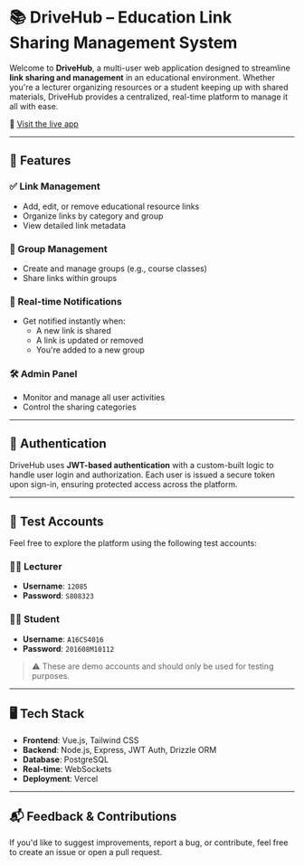 # 📚 DriveHub – Education Link Sharing Management System

Welcome to **DriveHub**, a multi-user web application designed to streamline **link sharing and management** in an educational environment. Whether you're a lecturer organizing resources or a student keeping up with shared materials, DriveHub provides a centralized, real-time platform to manage it all with ease.

🔗 [Visit the live app](https://drivehub-pink.vercel.app/sign-in)

---

## 🚀 Features

### ✅ Link Management
- Add, edit, or remove educational resource links
- Organize links by category and group
- View detailed link metadata

### 👥 Group Management
- Create and manage groups (e.g., course classes)
- Share links within groups

### 🔔 Real-time Notifications
- Get notified instantly when:
  - A new link is shared
  - A link is updated or removed
  - You're added to a new group

### 🛠️ Admin Panel
- Monitor and manage all user activities
- Control the sharing categories

---

## 🔐 Authentication

DriveHub uses **JWT-based authentication** with a custom-built logic to handle user login and authorization. Each user is issued a secure token upon sign-in, ensuring protected access across the platform.

---

## 🧪 Test Accounts

Feel free to explore the platform using the following test accounts:

### 👨‍🏫 Lecturer
- **Username**: `12085`
- **Password**: `S808323`

### 👩‍🎓 Student
- **Username**: `A16CS4016`
- **Password**: `201608M10112`

> ⚠️ These are demo accounts and should only be used for testing purposes.

---

## 🖥️ Tech Stack

- **Frontend**: Vue.js, Tailwind CSS  
- **Backend**: Node.js, Express, JWT Auth, Drizzle ORM  
- **Database**: PostgreSQL  
- **Real-time**: WebSockets  
- **Deployment**: Vercel

---

## 📬 Feedback & Contributions

If you'd like to suggest improvements, report a bug, or contribute, feel free to create an issue or open a pull request.
